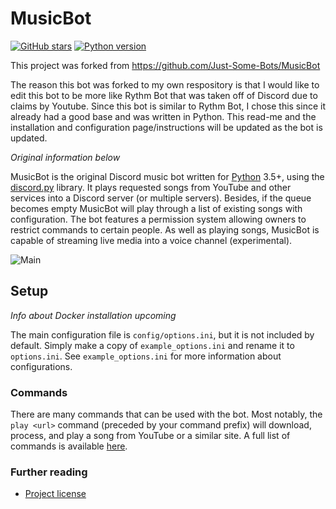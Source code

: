 # MusicBot

[![GitHub stars](https://img.shields.io/github/stars/telecomguyML/MusicBot.svg)](https://github.com/telecomguyML/MusicBot/stargazers)
[![Python version](https://img.shields.io/badge/python-3.5%2C%203.6%2C%203.7-blue.svg)](https://python.org)

This project was forked from https://github.com/Just-Some-Bots/MusicBot

The reason this bot was forked to my own respository is that I would like to edit this bot to be more like Rythm Bot that was taken off of Discord due to claims by Youtube.  Since this bot is similar to Rythm Bot, I chose this since it already had a good base and was written in Python.  This read-me and the installation and configuration page/instructions will be updated as the bot is updated.

*Original information below*

MusicBot is the original Discord music bot written for [Python](https://www.python.org "Python homepage") 3.5+, using the [discord.py](https://github.com/Rapptz/discord.py) library. It plays requested songs from YouTube and other services into a Discord server (or multiple servers). Besides, if the queue becomes empty MusicBot will play through a list of existing songs with configuration. The bot features a permission system allowing owners to restrict commands to certain people. As well as playing songs, MusicBot is capable of streaming live media into a voice channel (experimental).

![Main](https://i.imgur.com/FWcHtcS.png)

## Setup
*Info about Docker installation upcoming*

The main configuration file is `config/options.ini`, but it is not included by default. Simply make a copy of `example_options.ini` and rename it to `options.ini`. See `example_options.ini` for more information about configurations.

### Commands

There are many commands that can be used with the bot. Most notably, the `play <url>` command (preceded by your command prefix) will download, process, and play a song from YouTube or a similar site. A full list of commands is available [here](https://just-some-bots.github.io/MusicBot/using/commands/ "Commands").

### Further reading

* [Project license](LICENSE)
